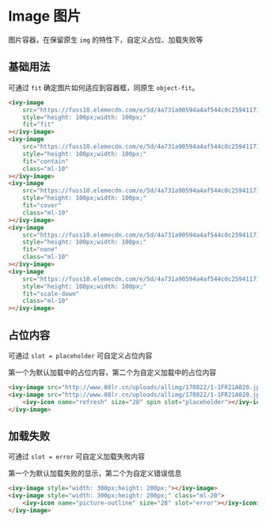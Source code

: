# Image 图片

图片容器，在保留原生 `img` 的特性下，自定义占位、加载失败等

## 基础用法

可通过 `fit` 确定图片如何适应到容器框，同原生 `object-fit`。

<ivy-image src="https://fuss10.elemecdn.com/e/5d/4a731a90594a4af544c0c25941171jpeg.jpeg" style="height: 100px;width: 100px;" fit="fit"></ivy-image>
<ivy-image src="https://fuss10.elemecdn.com/e/5d/4a731a90594a4af544c0c25941171jpeg.jpeg" style="height: 100px;width: 100px;" fit="contain" class="ml-10"></ivy-image>
<ivy-image src="https://fuss10.elemecdn.com/e/5d/4a731a90594a4af544c0c25941171jpeg.jpeg" style="height: 100px;width: 100px;" fit="cover" class="ml-10"></ivy-image>
<ivy-image src="https://fuss10.elemecdn.com/e/5d/4a731a90594a4af544c0c25941171jpeg.jpeg" style="height: 100px;width: 100px;" fit="none" class="ml-10"></ivy-image>
<ivy-image src="https://fuss10.elemecdn.com/e/5d/4a731a90594a4af544c0c25941171jpeg.jpeg" style="height: 100px;width: 100px;" fit="scale-down" class="ml-10"></ivy-image>

```html
<ivy-image
    src="https://fuss10.elemecdn.com/e/5d/4a731a90594a4af544c0c25941171jpeg.jpeg"
    style="height: 100px;width: 100px;"
    fit="fit"
></ivy-image>
<ivy-image
    src="https://fuss10.elemecdn.com/e/5d/4a731a90594a4af544c0c25941171jpeg.jpeg"
    style="height: 100px;width: 100px;"
    fit="contain"
    class="ml-10"
></ivy-image>
<ivy-image
    src="https://fuss10.elemecdn.com/e/5d/4a731a90594a4af544c0c25941171jpeg.jpeg"
    style="height: 100px;width: 100px;"
    fit="cover"
    class="ml-10"
></ivy-image>
<ivy-image
    src="https://fuss10.elemecdn.com/e/5d/4a731a90594a4af544c0c25941171jpeg.jpeg"
    style="height: 100px;width: 100px;"
    fit="none"
    class="ml-10"
></ivy-image>
<ivy-image
    src="https://fuss10.elemecdn.com/e/5d/4a731a90594a4af544c0c25941171jpeg.jpeg"
    style="height: 100px;width: 100px;"
    fit="scale-down"
    class="ml-10"
></ivy-image>
```

## 占位内容

可通过 `slot = placeholder` 可自定义占位内容

第一个为默认加载中的占位内容，第二个为自定义加载中的占位内容

<ivy-image src="http://www.08lr.cn/uploads/allimg/170822/1-1FR21A020.jpg" style="width: 300px;height: 200px;"></ivy-image>
<ivy-image src="http://www.08lr.cn/uploads/allimg/170822/1-1FR21A020.jpg" style="width: 300px;height: 200px;" class="ml-20">
    <ivy-icon name="refresh" size="28" spin slot="placeholder"></ivy-icon>
</ivy-image>

```html
<ivy-image src="http://www.08lr.cn/uploads/allimg/170822/1-1FR21A020.jpg" style="width: 300px;height: 200px;"></ivy-image>
<ivy-image src="http://www.08lr.cn/uploads/allimg/170822/1-1FR21A020.jpg" style="width: 300px;height: 200px;" class="ml-20">
    <ivy-icon name="refresh" size="28" spin slot="placeholder"></ivy-icon>
</ivy-image>
```

## 加载失败

可通过 `slot = error` 可自定义加载失败内容

第一个为默认加载失败的显示，第二个为自定义错误信息

<ivy-image style="width: 300px;height: 200px;"></ivy-image>
<ivy-image style="width: 300px;height: 200px;" class="ml-20">
<ivy-icon name="picture-outline" size="28" slot="error"></ivy-icon>
</ivy-image>

```html
<ivy-image style="width: 300px;height: 200px;"></ivy-image>
<ivy-image style="width: 300px;height: 200px;" class="ml-20">
    <ivy-icon name="picture-outline" size="28" slot="error"></ivy-icon>
</ivy-image>
```

<style scoped>
ivy-image+ivy-image{
    margin-left: 24px;
}
</style>
